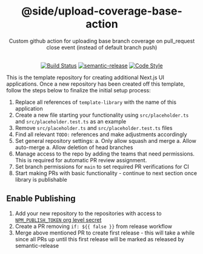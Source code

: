 <!-- Replace this title and any other reference to `template-library` with
the UI library's name – i.e. fastify-tools -->

<div align="center">
   <h1>@side/upload-coverage-base-action</h1>
   <!-- TODO: Replace with actual description of the UI application -->
   <div>Custom github action for uploading base branch coverage on pull_request close event (instead of default branch push)</div>
   </br>
</div>

<div align="center">

   <!-- TODO: Uncomment package specific badges below -->
   <!-- [![NPM version][npm-image]][npm-url]
   [![License][license-image]][license-url] -->

[![Build Status][build-status-image]][build-status-url]
[![semantic-release][semantic-release-icon]][semantic-release-url]
[![Code Style][code-style-image]][code-style-url]

</div>

This is the template repository for creating additional Next.js UI applications.
Once a new repository has been created off this template, follow the steps below
to finalize the initial setup process:

1. Replace all references of `template-library` with the name of this application
1. Create a new file starting your functionality using `src/placeholder.ts` and `src/placeholder.test.ts` as an example
1. Remove `src/placeholder.ts` and `src/placeholder.test.ts` files
1. Find all relevant `TODO:` references and make adjustments accordingly
1. Set general repository settings:
   a. Only allow squash and merge
   a. Allow auto-merge
   a. Allow deletion of head branches
1. Manage access to the repo by adding the teams that need permissions. This is required for automatic PR review assignment.
1. Set branch permissions for `main` to set required PR verifications for CI
1. Start making PRs with basic functionality - continue to next section once library is publishable

## Enable Publishing

1. Add your new repository to the repositories with access to [`NPM_PUBLISH_TOKEN` org level secret](https://github.com/organizations/reside-eng/settings/secrets/actions/NPM_PUBLISH_TOKEN)
1. Create a PR removing `if: ${{ false }}` from release workflow
1. Merge above mentioned PR to create first release - this will take a while since all PRs up until this first release will be marked as released by semantic-release

[npm-image]: https://img.shields.io/npm/v/@side/template-library.svg?style=flat-square
[npm-url]: https://npmjs.org/package/@side/template-library
[build-status-image]: https://img.shields.io/github/workflow/status/reside-eng/template-library/Release?style=flat-square
[build-status-url]: https://github.com/reside-eng/template-library/actions
[license-image]: https://img.shields.io/npm/l/@side/template-library.svg?style=flat-square
[license-url]: https://github.com/reside-eng/template-library/blob/main/LICENSE
[code-style-image]: https://img.shields.io/badge/code%20style-airbnb-blue.svg?style=flat-square
[code-style-url]: https://github.com/airbnb/javascript
[semantic-release-icon]: https://img.shields.io/badge/%20%20%F0%9F%93%A6%F0%9F%9A%80-semantic--release-e10079.svg?style=flat-square
[semantic-release-url]: https://github.com/semantic-release/semantic-release
